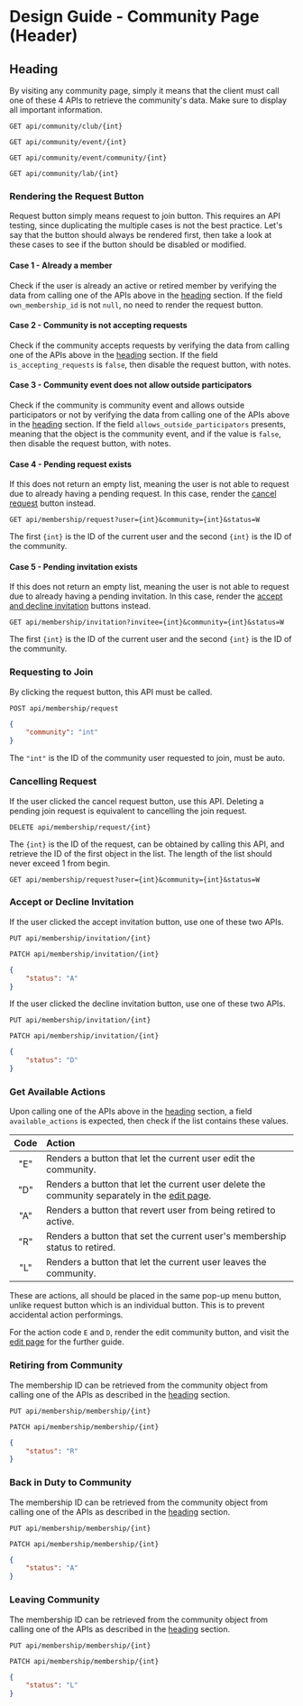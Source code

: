 # Design Guide - Community Page (Header)

## Heading

By visiting any community page, simply it means that the client must call one of these 4 APIs to retrieve the community's data. Make sure to display all important information.

`GET api/community/club/{int}`

`GET api/community/event/{int}`

`GET api/community/event/community/{int}`

`GET api/community/lab/{int}`

### Rendering the Request Button

Request button simply means request to join button. This requires an API testing, since duplicating the multiple cases is not the best practice. Let's say that the button should always be rendered first, then take a look at these cases to see if the button should be disabled or modified.

#### Case 1 - Already a member

Check if the user is already an active or retired member by verifying the data from calling one of the APIs above in the [heading](#heading) section. If the field `own_membership_id` is not `null`, no need to render the request button.

#### Case 2 - Community is not accepting requests

Check if the community accepts requests by verifying the data from calling one of the APIs above in the [heading](#heading) section. If the field `is_accepting_requests` is `false`, then disable the request button, with notes.

#### Case 3 - Community event does not allow outside participators

Check if the community is community event and allows outside participators or not by verifying the data from calling one of the APIs above in the [heading](#heading) section. If the field `allows_outside_participators` presents, meaning that the object is the community event, and if the value is `false`, then disable the request button, with notes.

#### Case 4 - Pending request exists

If this does not return an empty list, meaning the user is not able to request due to already having a pending request. In this case, render the [cancel request](#cancelling-request) button instead.

`GET api/membership/request?user={int}&community={int}&status=W`

The first `{int}` is the ID of the current user and the second `{int}` is the ID of the community.

#### Case 5 - Pending invitation exists

If this does not return an empty list, meaning the user is not able to request due to already having a pending invitation. In this case, render the [accept and decline invitation](#accept-or-decline-invitation) buttons instead.

`GET api/membership/invitation?invitee={int}&community={int}&status=W`

The first `{int}` is the ID of the current user and the second `{int}` is the ID of the community.

### Requesting to Join

By clicking the request button, this API must be called.

`POST api/membership/request`

```json
{
    "community": "int"
}
```

The `"int"` is the ID of the community user requested to join, must be auto.

### Cancelling Request

If the user clicked the cancel request button, use this API. Deleting a pending join request is equivalent to cancelling the join request.

`DELETE api/membership/request/{int}`

The `{int}` is the ID of the request, can be obtained by calling this API, and retrieve the ID of the first object in the list. The length of the list should never exceed 1 from begin.

`GET api/membership/request?user={int}&community={int}&status=W`

### Accept or Decline Invitation

If the user clicked the accept invitation button, use one of these two APIs.

`PUT api/membership/invitation/{int}`

`PATCH api/membership/invitation/{int}`

```json
{
    "status": "A"
}
```

If the user clicked the decline invitation button, use one of these two APIs.

`PUT api/membership/invitation/{int}`

`PATCH api/membership/invitation/{int}`

```json
{
    "status": "D"
}
```

### Get Available Actions

Upon calling one of the APIs above in the [heading](#heading) section, a field `available_actions` is expected, then check if the list contains these values.

|Code|Action|
|:-:|:-|
|"E"|Renders a button that let the current user edit the community.|
|"D"|Renders a button that let the current user delete the community separately in the [edit page](edit-page.md).|
|"A"|Renders a button that revert user from being retired to active.|
|"R"|Renders a button that set the current user's membership status to retired.|
|"L"|Renders a button that let the current user leaves the community.|

These are actions, all should be placed in the same pop-up menu button, unlike request button which is an individual button. This is to prevent accidental action performings.

For the action code `E` and `D`, render the edit community button, and visit the [edit page](edit-page.md) for the further guide.

### Retiring from Community

The membership ID can be retrieved from the community object from calling one of the APIs as described in the [heading](#heading) section.

`PUT api/membership/membership/{int}`

`PATCH api/membership/membership/{int}`

```json
{
    "status": "R"
}
```

### Back in Duty to Community

The membership ID can be retrieved from the community object from calling one of the APIs as described in the [heading](#heading) section.

`PUT api/membership/membership/{int}`

`PATCH api/membership/membership/{int}`

```json
{
    "status": "A"
}
```

### Leaving Community

The membership ID can be retrieved from the community object from calling one of the APIs as described in the [heading](#heading) section.

`PUT api/membership/membership/{int}`

`PATCH api/membership/membership/{int}`

```json
{
    "status": "L"
}
```

